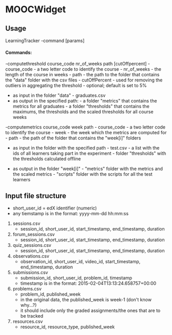# MOOCWidget

## Usage 
LearningTracker -command [params]

#### Commands:
-computethreshold course_code nr_of_weeks path [cutOffpercent]
      - course_code - a two letter code to identify the course
      - nr_of_weeks - the length of the course in weeks
      - path - the path to the folder that contains the "data" folder with the csv files
      - cutOffPercent - used for removing the outliers in aggregating the threshold
                       - optional; default is set to 5%
* as input in the folder "data"
      - graduates.csv
* as output in the specified path:
      - a folder "metrics" that contains the metrics for all graduates
      - a folder "thresholds" that contains the maximums, the thresholds and the scaled thresholds for all course weeks

-computemetrics course_code week path
      - course_code - a two letter code to identify the course
      - week - the week which the metrics are computed for
      - path - the path of the folder that contains the "week[i]" folders

* as input in the folder with the specified path
      - test.csv - a list with the ids of all learners taking part in the experiment 
      - folder "thresholds" with the thresholds calculated offline
      
* as output in the folder "week[i]"
      - "metrics" folder with the metrics and the scaled metrics
      - "scripts" folder with the scripts for all the test learners

## Input file structure
* short_user_id = edX identifier (numeric)
* any tiemstamp is in the format: yyyy-mm-dd hh:mm:ss

1. sessions.csv
      - session_id, short_user_id,	start_timestamp,	end_timestamp,	duration
2. forum_sessions.csv
      - session_id,	short_user_id,	start_timestamp,	end_timestamp,	duration
3. quiz_sessions.csv
      - session_id,	short_user_id,	start_timestamp,	end_timestamp,	duration
4. observations.csv
      - observation_id,	short_user_id,	video_id, start_timestamp, end_timestamp, duration
5. submissions.csv
      - submission_id,	short_user_id,	problem_id, timestamp
      - timestamp is in the format: 2015-02-04T13:13:24.658757+00:00
6. problems.csv
      - problem_id, published_week
      - in the original data, the published_week is week-1 (don't know why...?)
      - it should include only the graded assignments/the ones that are to be tracked
5. resources.csv
      - resource_id, resource_type,	published_week
